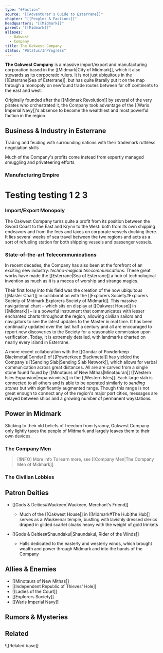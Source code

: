 ```yaml
---
type: "#Faction"
source: "[[Adventurer's Guide to Esterrane]]"
chapter: "[[Peoples & Factions]]"
headquarters: "[[Midmark]]"
parent: "[[Midmark]]"
aliases:
  - Oakwest
  - Company
title: The Oakwest Company
status: "#Status/InProgress"
---
```

**The Oakwest Company** is a massive import/export and manufacturing corporation based in the [[Midmark|City of Midmark]], which it also stewards as its corpocratic rulers. It is not just ubiquitous in the [[Esterrane|Sea of Esterrane]], but has quite literally put it on the map through a monopoly on newfound trade routes between far off continents to the east and west.

Originally founded after the [[Midmark Revolution]] by several of the very pirates who orchestrated it, the Company took advantage of the [[Waris Imperial Navy]]'s absence to become the wealthiest and most powerful faction in the region.

## Business & Industry in Esterrane

Trading and feuding with surrounding nations with their trademark ruthless negotiation skills

Much of the Company's profits come instead from expertly managed smuggling and privateering efforts

### Manufacturing Empire

# Testing testing 1 2 3

### Import/Export Monopoly

The Oakwest Company turns quite a profit from its position between the Sword Coast to the East and Krynn to the West: both from its own shipping endeavors and from the fees and taxes on corporate vessels docking there. It lies several weeks of sea travel between the two regions and acts as a sort of refueling station for both shipping vessels and passenger vessels.

### State-of-the-art Telecommunications

In recent decades, the Company has also been at the forefront of an exciting new industry: *techno-magical telecommunications*. These great works have made the [[Esterrane|Sea of Esterrane]] a hub of technological invention as much as it is a mecca of worship and strange magics.

Their first foray into this field was the creation of the now ubiquitous [[Master Chart]] in collaboration with the [[Explorers Society#Explorers Society of Midmark|Explorers Society of Midmark]]. This massive navigational chart – which sits on display at [[Oakwest House]] in [[Midmark]] – is a powerful instrument that communicates with lesser enchanted charts throughout the region, allowing civilian sailors and navigators to see the latest updates to the Master in real time. It has been continually updated over the last half a century and all are encouraged to report new discoveries to the Society for a reasonable commission upon verification. Today, it is extremely detailed, with landmarks charted on nearly every island in Esterrane.

A more recent collaboration with the [[Gondar of Powderkeep Blackmetal|Gondar]] of [[Powderkeep Blackmetal]] has yielded the Company's [[Sending Slab|Sending Slab Network]], which allows for verbal communication across great distances. All are are carved from a single stone found found by [[Minotaurs of New Mithas|Minotauran]] [[Western Isles Expansion|expansionists]] in the [[Western Isles]]. Each large slab is connected to all others and is able to be operated similarly to *sending stones* but with significantly augmented range. Though this range is not great enough to connect any of the region's major port cities, messages are relayed between ships and a growing number of permanent waystations. 

## Power in Midmark

Sticking to their old beliefs of freedom from tyranny, Oakwest Company only lightly taxes the people of Midmark and largely leaves them to their own devices.

### The Company Men

>[!INFO] More info
>To learn more, see [[Company Men|The Company Men of Midmark]]. 

### The Civilian Lobbies

## Patron Deities

- [[Gods & Deities#Waukeen|Waukeen, Merchant's Friend]]
	- Much of the [[Oakwest House]] in [[Midmark#The Hub|the Hub]] serves as a Waukeenar temple, bustling with lavishly dressed clerics draped in gilded scarlet cloaks heavy with the weight of gold trinkets

- [[Gods & Deities#Shaundakul|Shaundakul, Rider of the Winds]]
	- Halls dedicated to the easterly and westerly winds, which brought wealth and power through Midmark and into the hands of the Company

## Allies & Enemies
- [[Minotaurs of New Mithas]]
- [[Independent Republic of Thieves' Hole]]
- [[Ladies of the Court]]
- [[Explorers Society]]
- [[Waris Imperial Navy]]

## Rumors & Mysteries

## Related
![[Related.base]]